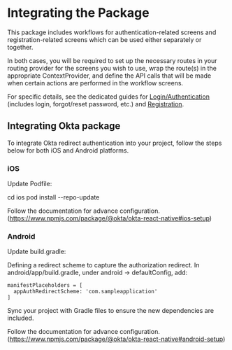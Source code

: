 # Integrating the Package

This package includes workflows for authentication-related screens and registration-related screens which can be used either separately or together.

In both cases, you will be required to set up the necessary routes in your routing provider for the screens you wish to use, wrap the route(s) in the appropriate ContextProvider, and define the API calls that will be made when certain actions are performed in the workflow screens.

For specific details, see the dedicated guides for [Login/Authentication](./authentication-workflow.md) (includes login, forgot/reset password, etc.) and [Registration](./registration-workflow.md).

## Integrating Okta package

To integrate Okta redirect authentication into your project, follow the steps below for both iOS and Android platforms.

### iOS

Update Podfile:

cd ios
pod install --repo-update

Follow the documentation for advance configuration.(https://www.npmjs.com/package/@okta/okta-react-native#ios-setup)

### Android

Update build.gradle:

Defining a redirect scheme to capture the authorization redirect. In android/app/build.gradle, under android -> defaultConfig, add:

```tsx
manifestPlaceholders = [
  appAuthRedirectScheme: 'com.sampleapplication'
]
```

Sync your project with Gradle files to ensure the new dependencies are included.

Follow the documentation for advance configuration. (https://www.npmjs.com/package/@okta/okta-react-native#android-setup)

